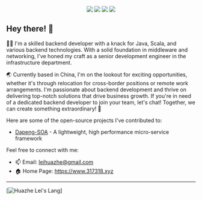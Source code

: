 <p align="center">
  <img src="https://img.shields.io/badge/Location-China-ff69b4">
  <img src="https://img.shields.io/badge/Expertise-Java%20%7C%20Scala%20%7C%20Middleware-blueviolet">
  <img src="https://img.shields.io/badge/Role-Senior%20Developer-yellow">
  <img src="https://img.shields.io/badge/Availability-Relocation%20%7C%20Remote-green">
</p>

## Hey there! 👋 

🧑‍💻 I'm a skilled backend developer with a knack for Java, Scala, and various backend technologies. With a solid foundation in middleware and networking, I've honed my craft as a senior development engineer in the infrastructure department.

🌏 Currently based in China, I'm on the lookout for exciting opportunities, whether it's through relocation for cross-border positions or remote work arrangements. 
I'm passionate about backend development and thrive on delivering top-notch solutions that drive business growth.
If you're in need of a dedicated backend developer to join your team, let's chat! Together, we can create something extraordinary! 🚀

Here are some of the open-source projects I've contributed to:
- [Dapeng-SOA](http://github.com/dapeng-soa/dapeng-soa/) - A lightweight, high performance micro-service framework

Feel free to connect with me:

- 📫 Email: leihuazhe@gmail.com
- 🏠 Home Page: https://www.317318.xyz  

---

[//]: # (https://github-rm-stats-git-main-leihuazhe.vercel.app/api?username=leihuazhe&show_icons=true&include_all_commits=true&hide_border=true&theme=gruvbox")
[![Huazhe Lei's Lang](https://github-readme-stats.vercel.app/api/top-langs/?username=leihuazhe&layout=compact&langs_count=10&hide=html,javascript,css,freemarker&hide_border=true&theme=gruvbox)]

